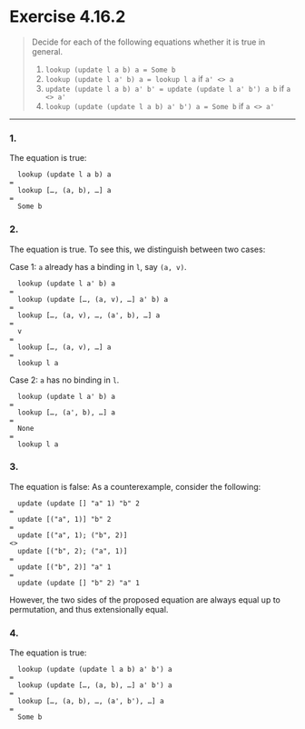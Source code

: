 # Exercise 4.16.2

> Decide for each of the following equations whether it is true in general.
> 1. `lookup (update l a b) a = Some b`
> 2. `lookup (update l a' b) a = lookup l a` if `a' <> a`
> 3. `update (update l a b) a' b' = update (update l a' b') a b` if `a <> a'`
> 4. `lookup (update (update l a b) a' b') a = Some b` if `a <> a'`

---

### 1.

The equation is true:
```text
  lookup (update l a b) a
=
  lookup […, (a, b), …] a
=
  Some b
```

### 2.

The equation is true.
To see this, we distinguish between two cases:

Case 1: `a` already has a binding in `l`, say `(a, v)`.
```text
  lookup (update l a' b) a
=
  lookup (update […, (a, v), …] a' b) a
=
  lookup […, (a, v), …, (a', b), …] a
=
  v
=
  lookup […, (a, v), …] a
=
  lookup l a
```

Case 2: `a` has no binding in `l`.
```text
  lookup (update l a' b) a
=
  lookup […, (a', b), …] a
=
  None
=
  lookup l a
```

### 3.

The equation is false:
As a counterexample, consider the following:
```
  update (update [] "a" 1) "b" 2
=
  update [("a", 1)] "b" 2
=
  update [("a", 1); ("b", 2)]
<>
  update [("b", 2); ("a", 1)]
=
  update [("b", 2)] "a" 1
=
  update (update [] "b" 2) "a" 1
```
However, the two sides of the proposed equation are always equal up to permutation, and thus extensionally equal.


### 4.

The equation is true:
```text
  lookup (update (update l a b) a' b') a
=
  lookup (update […, (a, b), …] a' b') a
=
  lookup […, (a, b), …, (a', b'), …] a
=
  Some b
```
